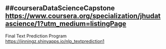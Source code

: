 ##courseraDataScienceCapstone
https://www.coursera.org/specialization/jhudatascience/1?utm_medium=listingPage
---

Final Text Prediction Program  
https://jinningz.shinyapps.io/nlp_textprediction1

